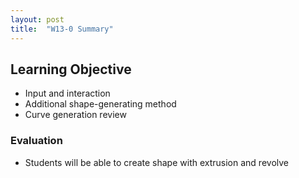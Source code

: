 ```yaml
---
layout: post
title:  "W13-0 Summary"
---
```


## Learning Objective
- Input and interaction 
- Additional shape-generating method 
- Curve generation review


### Evaluation 
- Students will be able to create shape with extrusion and revolve